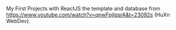 My First Projects with ReactJS the template and database from https://www.youtube.com/watch?v=qnwFpjIqsrA&t=23092s (HuXn WebDev). 
